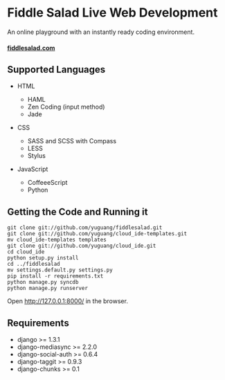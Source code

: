 Fiddle Salad Live Web Development
======================
An online playground with an instantly ready coding environment. 
#### [fiddlesalad.com](http://fiddlesalad.com)
 
Supported Languages
-------------------------------

* HTML
    * HAML
    * Zen Coding (input method)
    * Jade

* CSS
    * SASS and SCSS with Compass
    * LESS
    * Stylus

* JavaScript
    * CoffeeeScript
    * Python

Getting the Code and Running it
-------------------------------

    git clone git://github.com/yuguang/fiddlesalad.git
    git clone git://github.com/yuguang/cloud_ide-templates.git
    mv cloud_ide-templates templates
    git clone git://github.com/yuguang/cloud_ide.git
    cd cloud_ide
    python setup.py install
    cd ../fiddlesalad
    mv settings.default.py settings.py
    pip install -r requirements.txt
    python manage.py syncdb
    python manage.py runserver

Open http://127.0.0.1:8000/ in the browser.

Requirements
------------

* django >= 1.3.1
* django-mediasync >= 2.2.0
* django-social-auth >= 0.6.4
* django-taggit >= 0.9.3
* django-chunks >= 0.1


